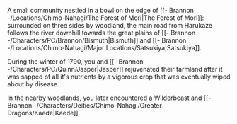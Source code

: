 A small community nestled in a bowl on the edge of [[- Brannon -/Locations/Chimo-Nahagi/The Forest of Mori|The Forest of Mori]]: surrounded on three sides by woodland, the main road from Harukaze follows the river downhill towards the great plains of [[- Brannon -/Characters/PC/Brannon/Bismuth|Bismuth]] and [[- Brannon -/Locations/Chimo-Nahagi/Major Locations/Satsukiya|Satsukiya]].

During the winter of 1790, you and [[- Brannon -/Characters/PC/Quinn/Jasper|Jasper]] rejuvenated their farmland after it was sapped of all it's nutrients by a vigorous crop that was eventually wiped about by disease. 

In the nearby woodlands, you later encountered a Wilderbeast and [[- Brannon -/Characters/Deities/Chimo-Nahagi/Greater Dragons/Kaede|Kaede]].


